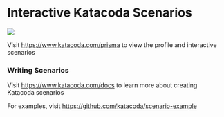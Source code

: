 # Interactive Katacoda Scenarios

[![](http://shields.katacoda.com/katacoda/prisma/count.svg)](https://www.katacoda.com/prisma "Get your profile on Katacoda.com")

Visit https://www.katacoda.com/prisma to view the profile and interactive scenarios

### Writing Scenarios
Visit https://www.katacoda.com/docs to learn more about creating Katacoda scenarios

For examples, visit https://github.com/katacoda/scenario-example
